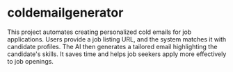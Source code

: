 # coldemailgenerator
This project automates creating personalized cold emails for job applications. Users provide a job listing URL, and the system matches it with candidate profiles. The AI then generates a tailored email highlighting the candidate's skills. It saves time and helps job seekers apply more effectively to job openings.
